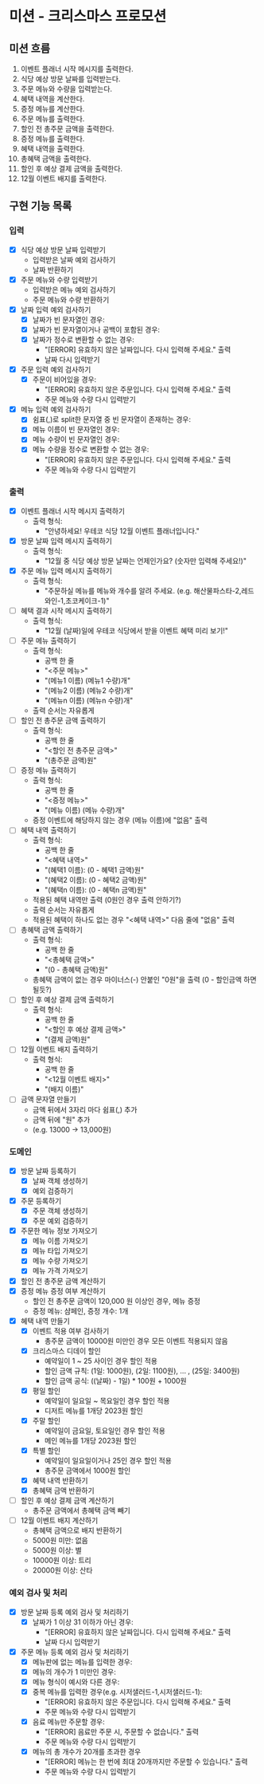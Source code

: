 # 미션 - 크리스마스 프로모션

## 미션 흐름

1. 이벤트 플래너 시작 메시지를 출력한다.
2. 식당 예상 방문 날짜를 입력받는다.
3. 주문 메뉴와 수량을 입력받는다.
4. 혜택 내역을 계산한다.
5. 증정 메뉴를 계산한다.
6. 주문 메뉴를 출력한다.
7. 할인 전 총주문 금액을 출력한다.
8. 증정 메뉴를 출력한다.
9. 혜택 내역을 출력한다.
10. 총혜택 금액을 출력한다.
11. 할인 후 예상 결제 금액을 출력한다.
12. 12월 이벤트 배지를 출력한다.

## 구현 기능 목록

### 입력

- [x] 식당 예상 방문 날짜 입력받기
    - 입력받은 날짜 예외 검사하기
    - 날짜 반환하기
- [x] 주문 메뉴와 수량 입력받기
    - 입력받은 메뉴 예외 검사하기
    - 주문 메뉴와 수량 반환하기
- [x] 날짜 입력 예외 검사하기
    - [x] 날짜가 빈 문자열인 경우:
    - [x] 날짜가 빈 문자열이거나 공백이 포함된 경우:
    - [x] 날짜가 정수로 변환할 수 없는 경우:
        - "[ERROR] 유효하지 않은 날짜입니다. 다시 입력해 주세요." 출력
        - 날짜 다시 입력받기
- [x] 주문 입력 예외 검사하기
    - [x] 주문이 비어있을 경우:
        - "[ERROR] 유효하지 않은 주문입니다. 다시 입력해 주세요." 출력
        - 주문 메뉴와 수량 다시 입력받기
- [x] 메뉴 입력 예외 검사하기
    - [x] 쉼표(,)로 split한 문자열 중 빈 문자열이 존재하는 경우:
    - [x] 메뉴 이름이 빈 문자열인 경우:
    - [x] 메뉴 수량이 빈 문자열인 경우:
    - [x] 메뉴 수량을 정수로 변환할 수 없는 경우:
        - "[ERROR] 유효하지 않은 주문입니다. 다시 입력해 주세요." 출력
        - 주문 메뉴와 수량 다시 입력받기

### 출력

- [x] 이벤트 플래너 시작 메시지 출력하기
    - 출력 형식:
        - "안녕하세요! 우테코 식당 12월 이벤트 플래너입니다."
- [x] 방문 날짜 입력 메시지 출력하기
    - 출력 형식:
        - "12월 중 식당 예상 방문 날짜는 언제인가요? (숫자만 입력해 주세요!)"
- [x] 주문 메뉴 입력 메시지 출력하기
    - 출력 형식:
        - "주문하실 메뉴를 메뉴와 개수를 알려 주세요. (e.g. 해산물파스타-2,레드와인-1,초코케이크-1)"
- [ ] 혜택 결과 시작 메시지 출력하기
    - 출력 형식:
        - "12월 (날짜)일에 우테코 식당에서 받을 이벤트 혜택 미리 보기!"
- [ ] 주문 메뉴 출력하기
    - 출력 형식:
        - 공백 한 줄
        - "<주문 메뉴>"
        - "(메뉴1 이름) (메뉴1 수량)개"
        - "(메뉴2 이름) (메뉴2 수량)개"
        - "(메뉴n 이름) (메뉴n 수량)개"
    - 출력 순서는 자유롭게
- [ ] 할인 전 총주문 금액 출력하기
    - 출력 형식:
        - 공백 한 줄
        - "<할인 전 총주문 금액>"
        - "(총주문 금액)원"
- [ ] 증정 메뉴 출력하기
    - 출력 형식:
        - 공백 한 줄
        - "<증정 메뉴>"
        - "(메뉴 이름) (메뉴 수량)개"
    - 증정 이벤트에 해당하지 않는 경우 (메뉴 이름)에 "없음" 출력
- [ ] 혜택 내역 출력하기
    - 출력 형식:
        - 공백 한 줄
        - "<혜택 내역>"
        - "(혜택1 이름): (0 - 혜택1 금액)원"
        - "(혜택2 이름): (0 - 혜택2 금액)원"
        - "(혜택n 이름): (0 - 혜택n 금액)원"
    - 적용된 혜택 내역만 출력 (0원인 경우 출력 안하기?)
    - 출력 순서는 자유롭게
    - 적용된 혜택이 하나도 없는 경우 "<혜택 내역>" 다음 줄에 "없음" 출력
- [ ] 총혜택 금액 출력하기
    - 출력 형식:
        - 공백 한 줄
        - "<총혜택 금액>"
        - "(0 - 총혜택 금액)원"
    - 총혜택 금액이 없는 경우 마이너스(-) 안붙인 "0원"을 출력 (0 - 할인금액 하면 될듯?)
- [ ] 할인 후 예상 결제 금액 출력하기
    - 출력 형식:
        - 공백 한 줄
        - "<할인 후 예상 결제 금액>"
        - "(결제 금액)원"
- [ ] 12월 이벤트 배지 출력하기
    - 출력 형식:
        - 공백 한 줄
        - "<12월 이벤트 배지>"
        - "(배지 이름)"
- [ ] 금액 문자열 만들기
    - 금액 뒤에서 3자리 마다 쉼표(,) 추가
    - 금액 뒤에 "원" 추가
    - (e.g. 13000 -> 13,000원)

### 도메인

- [x] 방문 날짜 등록하기
    - [x] 날짜 객체 생성하기
    - [x] 예외 검증하기
- [x] 주문 등록하기
    - [x] 주문 객체 생성하기
    - [x] 주문 예외 검증하기
- [x] 주문한 메뉴 정보 가져오기
    - [x] 메뉴 이름 가져오기
    - [x] 메뉴 타입 가져오기
    - [x] 메뉴 수량 가져오기
    - [x] 메뉴 가격 가져오기
- [x] 할인 전 총주문 금액 계산하기
- [x] 증정 메뉴 증정 여부 계산하기
    - 할인 전 총주문 금액이 120,000 원 이상인 경우, 메뉴 증정
    - 증정 메뉴: 샴페인, 증정 개수: 1개
- [x] 혜택 내역 만들기
    - [x] 이벤트 적용 여부 검사하기
        - 총주문 금액이 10000원 미만인 경우 모든 이벤트 적용되지 않음
    - [x] 크리스마스 디데이 할인
        - 예약일이 1 ~ 25 사이인 경우 할인 적용
        - 할인 금액 규칙: (1일: 1000원), (2일: 1100원), ... , (25일: 3400원)
        - 할인 금액 공식: ((날짜) - 1일) * 100원 + 1000원
    - [x] 평일 할인
        - 예약일이 일요일 ~ 목요일인 경우 할인 적용
        - 디저트 메뉴를 1개당 2023원 할인
    - [x] 주말 할인
        - 예약일이 금요일, 토요일인 경우 할인 적용
        - 메인 메뉴를 1개당 2023원 할인
    - [x] 특별 할인
        - 예약일이 일요일이거나 25인 경우 할인 적용
        - 총주문 금액에서 1000원 할인
    - [x] 혜택 내역 반환하기
    - [x] 총혜택 금액 반환하기
- [ ] 할인 후 예상 결제 금액 계산하기
    - 총주문 금액에서 총혜택 금액 빼기
- [ ] 12월 이벤트 배지 계산하기
    - 총혜택 금액으로 배지 반환하기
    - 5000원 미만: 없음
    - 5000원 이상: 별
    - 10000원 이상: 트리
    - 20000원 이상: 산타

### 예외 검사 및 처리

- [x] 방문 날짜 등록 예외 검사 및 처리하기
    - [x] 날짜가 1 이상 31 이하가 아닌 경우:
        - "[ERROR] 유효하지 않은 날짜입니다. 다시 입력해 주세요." 출력
        - 날짜 다시 입력받기
- [x] 주문 메뉴 등록 예외 검사 및 처리하기
    - [x] 메뉴판에 없는 메뉴를 입력한 경우:
    - [x] 메뉴의 개수가 1 미만인 경우:
    - [x] 메뉴 형식이 예시와 다른 경우:
    - [x] 중복 메뉴를 입력한 경우(e.g. 시저샐러드-1,시저샐러드-1):
        - "[ERROR] 유효하지 않은 주문입니다. 다시 입력해 주세요." 출력
        - 주문 메뉴와 수량 다시 입력받기
    - [x] 음료 메뉴만 주문할 경우:
        - "[ERROR] 음료만 주문 시, 주문할 수 없습니다." 출력
        - 주문 메뉴와 수량 다시 입력받기
    - [x] 메뉴의 총 개수가 20개를 초과한 경우
        - "[ERROR] 메뉴는 한 번에 최대 20개까지만 주문할 수 있습니다." 출력
        - 주문 메뉴와 수량 다시 입력받기